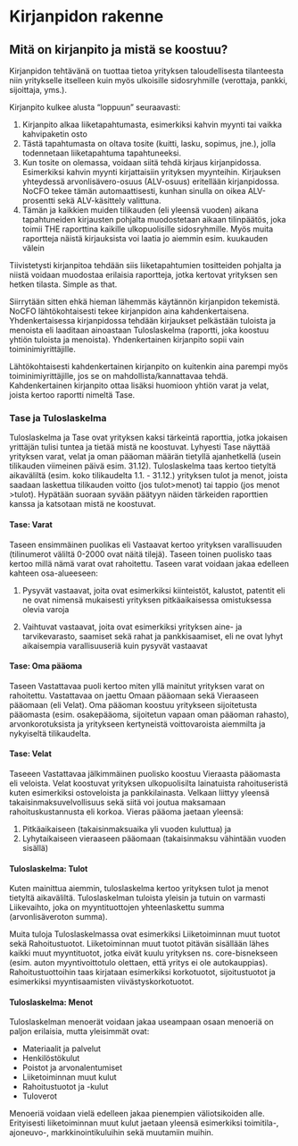# Kirjanpidon rakenne

## Mitä on kirjanpito ja mistä se koostuu?

Kirjanpidon tehtävänä on tuottaa tietoa yrityksen taloudellisesta tilanteesta niin yritykselle itselleen kuin myös ulkoisille sidosryhmille (verottaja, pankki, sijoittaja, yms.).

Kirjanpito kulkee alusta “loppuun” seuraavasti:

1.  Kirjanpito alkaa liiketapahtumasta, esimerkiksi kahvin myynti tai vaikka kahvipaketin osto
2.  Tästä tapahtumasta on oltava tosite (kuitti, lasku, sopimus, jne.), jolla todennetaan liiketapahtuma tapahtuneeksi.
3.  Kun tosite on olemassa, voidaan siitä tehdä kirjaus kirjanpidossa. Esimerkiksi kahvin myynti kirjattaisiin yrityksen myynteihin. Kirjauksen yhteydessä arvonlisävero-osuus (ALV-osuus) eritellään kirjanpidossa. NoCFO tekee tämän automaattisesti, kunhan sinulla on oikea ALV-prosentti sekä ALV-käsittely valittuna.
4.  Tämän ja kaikkien muiden tilikauden (eli yleensä vuoden) aikana tapahtuneiden kirjausten pohjalta muodostetaan aikaan tilinpäätös, joka toimii THE raporttina kaikille ulkopuolisille sidosryhmille. Myös muita raportteja näistä kirjauksista voi laatia jo aiemmin esim. kuukauden välein

Tiivistetysti kirjanpitoa tehdään siis liiketapahtumien tositteiden pohjalta ja niistä voidaan muodostaa erilaisia raportteja, jotka kertovat yrityksen sen hetken tilasta. Simple as that.

Siirrytään sitten ehkä hieman lähemmäs käytännön kirjanpidon tekemistä. NoCFO lähtökohtaisesti tekee kirjanpidon aina kahdenkertaisena. Yhdenkertaisessa kirjanpidossa tehdään kirjaukset pelkästään tuloista ja menoista eli laaditaan ainoastaan Tuloslaskelma (raportti, joka koostuu yhtiön tuloista ja menoista). Yhdenkertainen kirjanpito sopii vain toiminimiyrittäjille.

Lähtökohtaisesti kahdenkertainen kirjanpito on kuitenkin aina parempi myös toiminimiyrittäjille, jos se on mahdollista/kannattavaa tehdä. Kahdenkertainen kirjanpito ottaa lisäksi huomioon yhtiön varat ja velat, joista kertoo raportti nimeltä Tase.

### Tase ja Tuloslaskelma

Tuloslaskelma ja Tase ovat yrityksen kaksi tärkeintä raporttia, jotka jokaisen yrittäjän tulisi tuntea ja tietää mistä ne koostuvat. Lyhyesti Tase näyttää yrityksen varat, velat ja oman pääoman määrän tietyllä ajanhetkellä (usein tilikauden viimeinen päivä esim. 31.12). Tuloslaskelma taas kertoo tietyltä aikaväliltä (esim. koko tilikaudelta 1.1. - 31.12.) yrityksen tulot ja menot, joista saadaan laskettua tilikauden voitto (jos tulot>menot) tai tappio (jos menot >tulot). Hypätään suoraan syvään päätyyn näiden tärkeiden raporttien kanssa ja katsotaan mistä ne koostuvat.

#### Tase: Varat

Taseen ensimmäinen puolikas eli Vastaavat kertoo yrityksen varallisuuden (tilinumerot väliltä 0-2000 ovat näitä tilejä). Taseen toinen puolisko taas kertoo millä nämä varat ovat rahoitettu. Taseen varat voidaan jakaa edelleen kahteen osa-alueeseen:

1.  Pysyvät vastaavat, joita ovat esimerkiksi kiinteistöt, kalustot, patentit eli ne ovat nimensä mukaisesti yrityksen pitkäaikaisessa omistuksessa olevia varoja

2.  Vaihtuvat vastaavat, joita ovat esimerkiksi yrityksen aine- ja tarvikevarasto, saamiset sekä rahat ja pankkisaamiset, eli ne ovat lyhyt aikaisempia varallisuuseriä kuin pysyvät vastaavat

#### Tase: Oma pääoma

Taseen Vastattavaa puoli kertoo miten yllä mainitut yrityksen varat on rahoitettu. Vastattavaa on jaettu Omaan pääomaan sekä Vieraaseen pääomaan (eli Velat). Oma pääoman koostuu yritykseen sijoitetusta pääomasta (esim. osakepääoma, sijoitetun vapaan oman pääoman rahasto), arvonkorotuksista ja yritykseen kertyneistä voittovaroista aiemmilta ja nykyiseltä tilikaudelta.

#### Tase: Velat

Taseeen Vastattavaa jälkimmäinen puolisko koostuu Vieraasta pääomasta eli veloista. Velat koostuvat yrityksen ulkopuolisilta lainatuista rahoituseristä kuten esimerkiksi ostoveloista ja pankkilainasta. Velkaan liittyy yleensä takaisinmaksuvelvollisuus sekä siitä voi joutua maksamaan rahoituskustannusta eli korkoa. Vieras pääoma jaetaan yleensä:

1.  Pitkäaikaiseen (takaisinmaksuaika yli vuoden kuluttua) ja
2.  Lyhytaikaiseen vieraaseen pääomaan (takaisinmaksu vähintään vuoden sisällä)

#### Tuloslaskelma: Tulot

Kuten mainittua aiemmin, tuloslaskelma kertoo yrityksen tulot ja menot tietyltä aikaväliltä. Tuloslaskelman tuloista yleisin ja tutuin on varmasti Liikevaihto, joka on myyntituottojen yhteenlaskettu summa (arvonlisäveroton summa).

Muita tuloja Tuloslaskelmassa ovat esimerkiksi Liiketoiminnan muut tuotot sekä Rahoitustuotot. Liiketoiminnan muut tuotot pitävän sisällään lähes kaikki muut myyntituotot, jotka eivät kuulu yrityksen ns. core-bisnekseen (esim. auton myyntivoittotulo olettaen, että yritys ei ole autokauppias). Rahoitustuottoihin taas kirjataan esimerkiksi korkotuotot, sijoitustuotot ja esimerkiksi myyntisaamisten viivästyskorkotuotot.

#### Tuloslaskelma: Menot

Tuloslaskelman menoerät voidaan jakaa useampaan osaan menoeriä on paljon erilaisia, mutta yleisimmät ovat:

- Materiaalit ja palvelut
- Henkilöstökulut
- Poistot ja arvonalentumiset
- Liiketoiminnan muut kulut
- Rahoitustuotot ja -kulut
- Tuloverot

Menoeriä voidaan vielä edelleen jakaa pienempien väliotsikoiden alle. Erityisesti liiketoiminnan muut kulut jaetaan yleensä esimerkiksi toimitila-, ajoneuvo-, markkinointikuluihin sekä muutamiin muihin.
